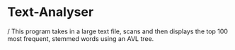 # Text-Analyser
/
This program takes in a large text file, scans and then displays the top 100 most frequent, stemmed words using an AVL tree.
